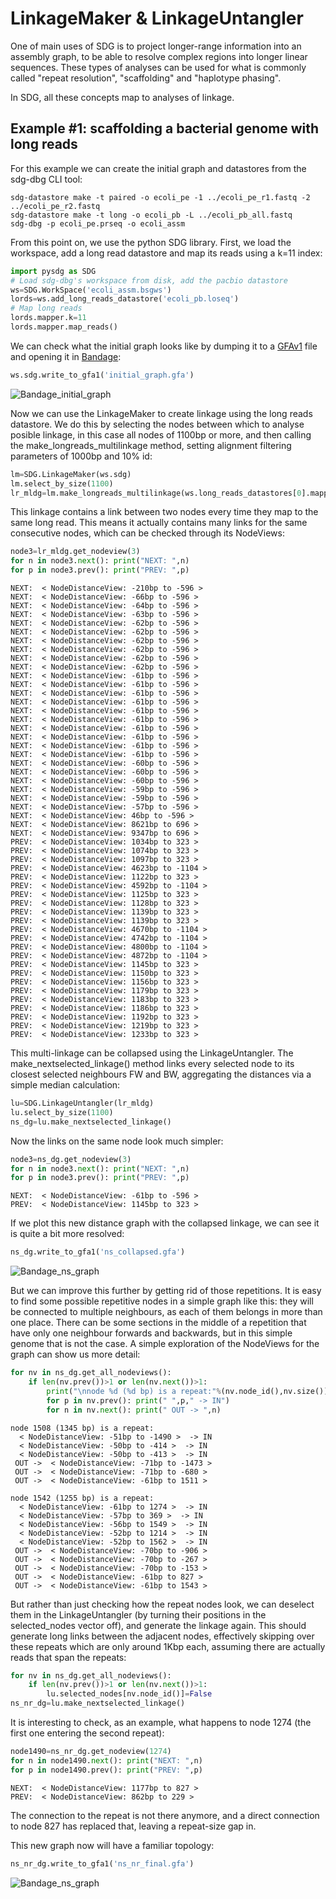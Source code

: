 # LinkageMaker & LinkageUntangler

One of main uses of SDG is to project longer-range information into an assembly graph, to be able to resolve complex regions into longer linear sequences. These types of analyses can be used for what is commonly called "repeat resolution", "scaffolding" and "haplotype phasing".

In SDG, all these concepts map to analyses of linkage. 





## Example #1: scaffolding a bacterial genome with long reads

For this example we can create the initial graph and datastores from the sdg-dbg CLI tool:

```shell
sdg-datastore make -t paired -o ecoli_pe -1 ../ecoli_pe_r1.fastq -2 ../ecoli_pe_r2.fastq
sdg-datastore make -t long -o ecoli_pb -L ../ecoli_pb_all.fastq
sdg-dbg -p ecoli_pe.prseq -o ecoli_assm
```

From this point on, we use the python SDG library. First, we load the workspace, add a long read datastore and map its reads using a k=11 index:

```python
import pysdg as SDG
# Load sdg-dbg's workspace from disk, add the pacbio datastore
ws=SDG.WorkSpace('ecoli_assm.bsgws')
lords=ws.add_long_reads_datastore('ecoli_pb.loseq')
# Map long reads
lords.mapper.k=11
lords.mapper.map_reads()
```

We can check what the initial graph looks like by dumping it to a [GFAv1](https://github.com/GFA-spec/GFA-spec/blob/master/GFA1.md) file and opening it in [Bandage](https://rrwick.github.io/Bandage/):

```python
ws.sdg.write_to_gfa1('initial_graph.gfa')
```

![Bandage_initial_graph](initial.png)

Now we can use the LinkageMaker to create linkage using the long reads datastore. We do this by selecting the nodes between which to analyse posible linkage, in this case all nodes of 1100bp or more, and then calling the make_longreads_multilinkage method, setting alignment filtering parameters of 1000bp and 10% id:

```python
lm=SDG.LinkageMaker(ws.sdg)
lm.select_by_size(1100)
lr_mldg=lm.make_longreads_multilinkage(ws.long_reads_datastores[0].mapper,1000,10)
```

This linkage contains a link between two nodes every time they map to the same long read. This means it actually contains many links for the same consecutive nodes, which can be checked through its NodeViews:


```python
node3=lr_mldg.get_nodeview(3)
for n in node3.next(): print("NEXT: ",n)
for p in node3.prev(): print("PREV: ",p)
```

```
NEXT:  < NodeDistanceView: -210bp to -596 >
NEXT:  < NodeDistanceView: -66bp to -596 >
NEXT:  < NodeDistanceView: -64bp to -596 >
NEXT:  < NodeDistanceView: -63bp to -596 >
NEXT:  < NodeDistanceView: -62bp to -596 >
NEXT:  < NodeDistanceView: -62bp to -596 >
NEXT:  < NodeDistanceView: -62bp to -596 >
NEXT:  < NodeDistanceView: -62bp to -596 >
NEXT:  < NodeDistanceView: -62bp to -596 >
NEXT:  < NodeDistanceView: -62bp to -596 >
NEXT:  < NodeDistanceView: -61bp to -596 >
NEXT:  < NodeDistanceView: -61bp to -596 >
NEXT:  < NodeDistanceView: -61bp to -596 >
NEXT:  < NodeDistanceView: -61bp to -596 >
NEXT:  < NodeDistanceView: -61bp to -596 >
NEXT:  < NodeDistanceView: -61bp to -596 >
NEXT:  < NodeDistanceView: -61bp to -596 >
NEXT:  < NodeDistanceView: -61bp to -596 >
NEXT:  < NodeDistanceView: -61bp to -596 >
NEXT:  < NodeDistanceView: -61bp to -596 >
NEXT:  < NodeDistanceView: -60bp to -596 >
NEXT:  < NodeDistanceView: -60bp to -596 >
NEXT:  < NodeDistanceView: -60bp to -596 >
NEXT:  < NodeDistanceView: -59bp to -596 >
NEXT:  < NodeDistanceView: -59bp to -596 >
NEXT:  < NodeDistanceView: -57bp to -596 >
NEXT:  < NodeDistanceView: 46bp to -596 >
NEXT:  < NodeDistanceView: 8621bp to 696 >
NEXT:  < NodeDistanceView: 9347bp to 696 >
PREV:  < NodeDistanceView: 1034bp to 323 >
PREV:  < NodeDistanceView: 1074bp to 323 >
PREV:  < NodeDistanceView: 1097bp to 323 >
PREV:  < NodeDistanceView: 4623bp to -1104 >
PREV:  < NodeDistanceView: 1122bp to 323 >
PREV:  < NodeDistanceView: 4592bp to -1104 >
PREV:  < NodeDistanceView: 1125bp to 323 >
PREV:  < NodeDistanceView: 1128bp to 323 >
PREV:  < NodeDistanceView: 1139bp to 323 >
PREV:  < NodeDistanceView: 1139bp to 323 >
PREV:  < NodeDistanceView: 4670bp to -1104 >
PREV:  < NodeDistanceView: 4742bp to -1104 >
PREV:  < NodeDistanceView: 4800bp to -1104 >
PREV:  < NodeDistanceView: 4872bp to -1104 >
PREV:  < NodeDistanceView: 1145bp to 323 >
PREV:  < NodeDistanceView: 1150bp to 323 >
PREV:  < NodeDistanceView: 1156bp to 323 >
PREV:  < NodeDistanceView: 1179bp to 323 >
PREV:  < NodeDistanceView: 1183bp to 323 >
PREV:  < NodeDistanceView: 1186bp to 323 >
PREV:  < NodeDistanceView: 1192bp to 323 >
PREV:  < NodeDistanceView: 1219bp to 323 >
PREV:  < NodeDistanceView: 1233bp to 323 >
```

This multi-linkage can be collapsed using the LinkageUntangler. The make_nextselected_linkage() method links every selected node to its closest selected neighbours FW and BW, aggregating the distances via a simple median calculation:

```python
lu=SDG.LinkageUntangler(lr_mldg)
lu.select_by_size(1100)
ns_dg=lu.make_nextselected_linkage()
```

Now the links on the same node look much simpler:

```python
node3=ns_dg.get_nodeview(3)
for n in node3.next(): print("NEXT: ",n)
for p in node3.prev(): print("PREV: ",p)
```

```
NEXT:  < NodeDistanceView: -61bp to -596 >
PREV:  < NodeDistanceView: 1145bp to 323 >
```

If we plot this new distance graph with the collapsed linkage, we can see it is quite a bit more resolved:

```python
ns_dg.write_to_gfa1('ns_collapsed.gfa')
```

![Bandage_ns_graph](ns_collapsed.png)

But we can improve this further by getting rid of those repetitions. It is easy to find some possible repetitive nodes in a simple graph like this: they will be connected to multiple neighbours, as each of them belongs in more than one place. There can be some sections in the middle of a repetition that have only one neighbour forwards and backwards, but in this simple genome that is not the case. A simple exploration of the NodeViews for the graph can show us more detail:

```python
for nv in ns_dg.get_all_nodeviews():
    if len(nv.prev())>1 or len(nv.next())>1:
        print("\nnode %d (%d bp) is a repeat:"%(nv.node_id(),nv.size()))
        for p in nv.prev(): print(" ",p," -> IN")
        for n in nv.next(): print(" OUT -> ",n)
```



```
node 1508 (1345 bp) is a repeat:
  < NodeDistanceView: -51bp to -1490 >  -> IN
  < NodeDistanceView: -50bp to -414 >  -> IN
  < NodeDistanceView: -50bp to -413 >  -> IN
 OUT ->  < NodeDistanceView: -71bp to -1473 >
 OUT ->  < NodeDistanceView: -71bp to -680 >
 OUT ->  < NodeDistanceView: -61bp to 1511 >

node 1542 (1255 bp) is a repeat:
  < NodeDistanceView: -61bp to 1274 >  -> IN
  < NodeDistanceView: -57bp to 369 >  -> IN
  < NodeDistanceView: -56bp to 1549 >  -> IN
  < NodeDistanceView: -52bp to 1214 >  -> IN
  < NodeDistanceView: -52bp to 1562 >  -> IN
 OUT ->  < NodeDistanceView: -70bp to -906 >
 OUT ->  < NodeDistanceView: -70bp to -267 >
 OUT ->  < NodeDistanceView: -70bp to -153 >
 OUT ->  < NodeDistanceView: -61bp to 827 >
 OUT ->  < NodeDistanceView: -61bp to 1543 >
```



But rather than just checking how the repeat nodes look, we can deselect them in the LinkageUntangler (by turning their positions in the selected_nodes vector off), and generate the linkage again. This should generate long links between the adjacent nodes, effectively skipping over these repeats which are only around 1Kbp each, assuming there are actually reads that span the repeats:

```python
for nv in ns_dg.get_all_nodeviews():
    if len(nv.prev())>1 or len(nv.next())>1:
        lu.selected_nodes[nv.node_id()]=False
ns_nr_dg=lu.make_nextselected_linkage()
```

It is interesting to check, as an example, what happens to node 1274 (the first one entering the second repeat):

```python
node1490=ns_nr_dg.get_nodeview(1274)
for n in node1490.next(): print("NEXT: ",n)
for p in node1490.prev(): print("PREV: ",p)
```

```
NEXT:  < NodeDistanceView: 1177bp to 827 >
PREV:  < NodeDistanceView: 862bp to 229 >
```

The connection to the repeat is not there anymore, and a direct connection to node 827 has replaced that, leaving a repeat-size gap in.

This new graph now will have a familiar topology:

```python
ns_nr_dg.write_to_gfa1('ns_nr_final.gfa')
```

![Bandage_ns_graph](ns_final.png)
